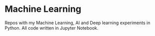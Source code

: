 # Machine Learning

Repos with my Machine Learning, AI and Deep learning experiments in Python.
All code written in Jupyter Notebook.

